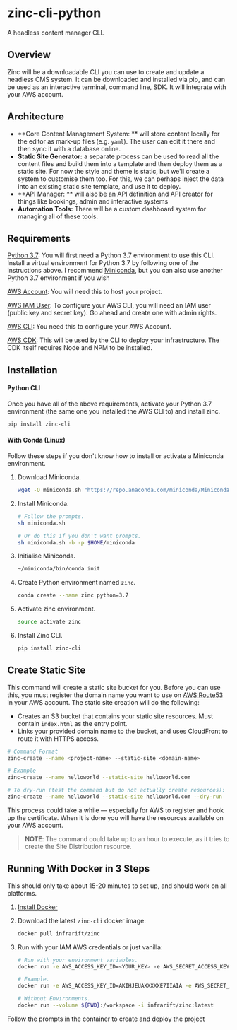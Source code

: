# zinc-cli-python
A headless content manager CLI.

## Overview

Zinc will be a downloadable CLI you can use to create and update a headless CMS system. It can be downloaded and installed via pip, and  can be used as an interactive terminal, command line, SDK. It will integrate with your AWS account.

## Architecture

* **Core Content Management System: ** will store content locally for the editor as mark-up files (e.g. `yaml`). The user can edit it there and then sync it with a database online.
* **Static Site Generator:** a separate process can be used to read all the content files and build them into a template and then deploy them as a static site. For now the style and theme is static, but we'll create a system to customise them too. For this, we can perhaps inject the data into an existing static site template, and use it to deploy.
* **API Manager: ** will also be an API definition and API creator for things like bookings, admin and interactive systems
* **Automation Tools:** There will be a custom dashboard system for managing all of these tools.

## Requirements

[Python 3.7](https://docs.conda.io/en/latest/miniconda.html): You will first need a Python 3.7 environment to use this CLI. Install a virtual environment for Python 3.7 by following one of the instructions above. I recommend [Miniconda](https://docs.conda.io/en/latest/miniconda.html), but you can also use another Python 3.7 environment if you wish

[AWS Account](https://aws.amazon.com/premiumsupport/knowledge-center/create-and-activate-aws-account/): You will need this to host your project.

[AWS IAM User](https://docs.aws.amazon.com/IAM/latest/UserGuide/id_users_create.html#id_users_create_console): To configure your AWS CLI, you will need an IAM user (public key and secret key). Go ahead and create one with admin rights.

[AWS CLI](https://aws.amazon.com/cli/): You need this to configure your AWS Account.

[AWS CDK](https://docs.aws.amazon.com/cdk/latest/guide/getting_started.html): This will be used by the CLI to deploy your infrastructure. The CDK itself requires Node and NPM to be installed.

## Installation

#### Python CLI

Once you have all of the above requirements, activate your Python 3.7 environment (the same one you installed the AWS CLI to) and install zinc.

```bash
pip install zinc-cli
```

#### With Conda (Linux)

Follow these steps if you don't know how to install or activate a Miniconda environment.

1. Download Miniconda.

   ```bash
   wget -O miniconda.sh "https://repo.anaconda.com/miniconda/Miniconda3-latest-Linux-x86_64.sh"
   ```

2. Install Miniconda.

   ```bash
   # Follow the prompts.
   sh miniconda.sh
   
   # Or do this if you don't want prompts.
   sh miniconda.sh -b -p $HOME/miniconda
   ```

3. Initialise Miniconda.

   ```bash
   ~/miniconda/bin/conda init
   ```

4. Create Python environment named `zinc`.

   ```bash
   conda create --name zinc python=3.7
   ```

5. Activate zinc environment.

   ```bash
   source activate zinc
   ```

6. Install Zinc CLI.

   ```bash
   pip install zinc-cli
   ```

## Create Static Site

This command will create a static site bucket for you. Before you can use this, you must register the domain name you want to use on [AWS Route53](https://aws.amazon.com/route53/) in your AWS account. The static site creation will do the following:

* Creates an S3 bucket that contains your static site resources. Must contain `index.html` as the entry point.
* Links your provided domain name to the bucket, and uses CloudFront to route it with HTTPS access.

```bash
# Command Format
zinc-create --name <project-name> --static-site <domain-name>

# Example
zinc-create --name helloworld --static-site helloworld.com

# To dry-run (test the command but do not actually create resources):
zinc-create --name helloworld --static-site helloworld.com --dry-run
```

This process could take a while — especially for AWS to register and hook up the certificate. When it is done you will have the resources available on your AWS account.

> **NOTE**: The command could take up to an hour to execute, as it tries to create the Site Distribution resource.

## Running With Docker in 3 Steps

This should only take about 15-20 minutes to set up, and should work on all platforms.

1. [Install Docker](https://docs.docker.com/install/)

2. Download the latest `zinc-cli` docker image:

   ```bash
   docker pull infrarift/zinc
   ```

3. Run with your IAM AWS credentials or just vanilla:

   ```bash
   # Run with your environment variables.
   docker run -e AWS_ACCESS_KEY_ID=<YOUR_KEY> -e AWS_SECRET_ACCESS_KEY=<YOUR_SECRET> -e AWS_REGION=<YOUR_DEFAULT_REGION> --volume ${PWD}:/workspace -i infrarift/zinc
   
   # Example.
   docker run -e AWS_ACCESS_KEY_ID=AKIHJEUAXXXXXE7IIAIA -e AWS_SECRET_ACCESS_KEY=GxDhPPQUtV4grDqx2kswXXXXXXXXXXXXXXXXXXXX -e AWS_REGION=us-west-2 --volume ${PWD}:/workspace -i infrarift/zinc
   
   # Without Environments.
   docker run --volume ${PWD}:/workspace -i infrarift/zinc:latest
   ```

Follow the prompts in the container to create and deploy the project
